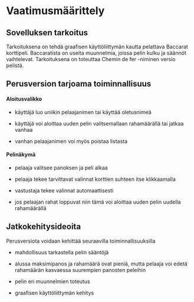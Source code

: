 # Vaatimusmäärittely

## Sovelluksen tarkoitus

Tarkoituksena on tehdä graafisen käyttöliittymän kautta pelattava Baccarat korttipeli. Baccaratista on useita muunnelmia, 
joissa pelin kulku ja säännöt vaihtelevat. Tarkoituksena on toteuttaa Chemin de fer -niminen versio pelistä. 
 
## Perusversion tarjoama toiminnallisuus

#### Aloitusvalikko

* käyttäjä luo uniikin pelaajanimen tai käyttää oletusnimeä

* käyttäjä voi aloittaa uuden pelin valitsemallaan rahamäärällä tai jatkaa vanhaa

* vanhan pelaajanimen voi myös poistaa listasta

#### Pelinäkymä

* pelaaja valitsee panoksen ja peli alkaa

* pelaaja tekee tarvittavat valinnat korttien suhteen itse klikkaamalla

* vastustaja tekee valinnat automaattisesti

* jos pelaajan rahat loppuvat niin tämä voi aloittaa uuden pelin uudella rahamäärällä

## Jatkokehitysideoita

Perusversiota voidaan kehittää seuraavilla toiminnallisuuksilla

* mahdollisuus tarkastella pelin sääntöjä

* alussa maksimipanos ja rahamäärä ovat pieniä, mutta pelaaja voi edetä rahamäärän kasvaessa suurempien panosten peleihin

* pelin eri muunnelmien toteutus

* graafisen käyttöliittymän kehitys

